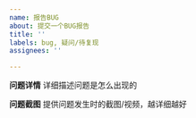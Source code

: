```yaml
---
name: 报告BUG
about: 提交一个BUG报告
title: ''
labels: bug, 疑问/待复现
assignees: ''

---
```


**问题详情**
详细描述问题是怎么出现的

**问题截图**
提供问题发生时的截图/视频，越详细越好
